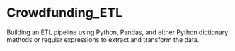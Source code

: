 # Crowdfunding_ETL
Building an ETL pipeline using Python, Pandas, and either Python dictionary methods or regular expressions to extract and transform the data.

